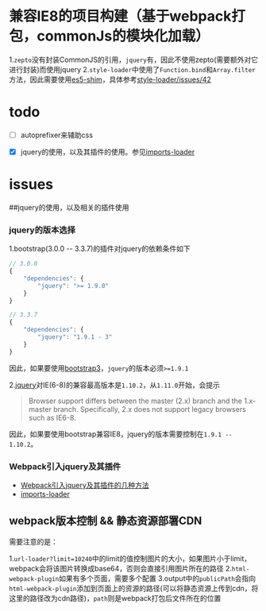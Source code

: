 # 兼容IE8的项目构建（基于webpack打包，commonJs的模块化加载）

1.`zepto`没有封装CommonJS的引用，`jquery`有，因此不使用zepto(需要额外对它进行封装)而使用jquery
2.`style-loader`中使用了`Function.bind`和`Array.filter`方法，因此需要使用[es5-shim](https://github.com/es-shims/es5-shim)，具体参考[style-loader/issues/42](https://github.com/webpack/style-loader/issues/42)

# todo

- [ ]   autoprefixer来辅助css
- [x]   jquery的使用，以及其插件的使用。参见[imports-loader](https://github.com/webpack/imports-loader)


# issues 

##jquery的使用，以及相关的插件使用

### jquery的版本选择

1.bootstrap(3.0.0 -- 3.3.7)的插件对jquery的依赖条件如下

```js
// 3.0.0
{
    "dependencies": {
        "jquery": ">= 1.9.0"
    }
}

// 3.3.7
{
    "dependencies": {
        "jquery": "1.9.1 - 3"
    }
}
```

因此，如果要使用[bootstrap3](http://getbootstrap.com/getting-started)，`jquery`的版本必须`>=1.9.1`

2.[jquery](https://github.com/jquery/jquery/)对IE(6-8)的兼容最高版本是`1.10.2`，从`1.11.0`开始，会提示

>Browser support differs between the master (2.x) branch and the 1.x-master branch. Specifically, 2.x does not support legacy browsers such as IE6-8.

因此，如果要使用bootstrap兼容IE8，jquery的版本需要控制在`1.9.1 -- 1.10.2`。

### Webpack引入jquery及其插件

+   [Webpack引入jquery及其插件的几种方法](http://blog.csdn.net/yiifaa/article/details/51916560)
+   [imports-loader](https://github.com/webpack/imports-loader#usage)


## webpack版本控制 && 静态资源部署CDN

需要注意的是：

1.`url-loader?limit=10240`中的limit的值控制图片的大小，如果图片小于limit，webpack会将该图片转换成base64，否则会直接引用图片所在的路径
2.`html-webpack-plugin`如果有多个页面，需要多个配置
3.output中的`publicPath`会指向`html-webpack-plugin`添加到页面上的资源的路径(可以将静态资源上传到cdn，将这里的路径改为cdn路径)，`path`则是webpack打包后文件所在的位置
